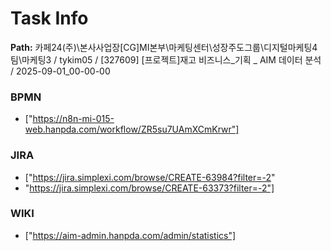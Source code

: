 # Task Info

**Path:** 카페24(주)\본사사업장\[CG]MI본부\마케팅센터\성장주도그룹\디지털마케팅4팀\마케팅3 / tykim05 / [327609] [프로젝트]재고 비즈니스_기획 _ AIM 데이터 분석 / 2025-09-01_00-00-00

### BPMN
- ["https://n8n-mi-015-web.hanpda.com/workflow/ZR5su7UAmXCmKrwr"]

### JIRA
- ["https://jira.simplexi.com/browse/CREATE-63984?filter=-2"
- "https://jira.simplexi.com/browse/CREATE-63373?filter=-2"]

### WIKI
- ["https://aim-admin.hanpda.com/admin/statistics"]

